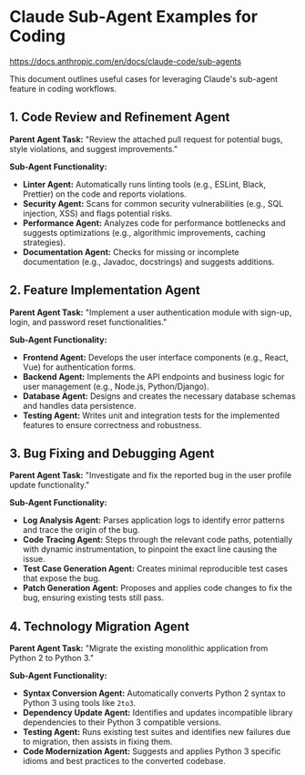 # Claude Sub-Agent Examples for Coding

https://docs.anthropic.com/en/docs/claude-code/sub-agents

This document outlines useful cases for leveraging Claude's sub-agent feature in coding workflows.

## 1. Code Review and Refinement Agent

**Parent Agent Task:** "Review the attached pull request for potential bugs, style violations, and suggest improvements."

**Sub-Agent Functionality:**
- **Linter Agent:** Automatically runs linting tools (e.g., ESLint, Black, Prettier) on the code and reports violations.
- **Security Agent:** Scans for common security vulnerabilities (e.g., SQL injection, XSS) and flags potential risks.
- **Performance Agent:** Analyzes code for performance bottlenecks and suggests optimizations (e.g., algorithmic improvements, caching strategies).
- **Documentation Agent:** Checks for missing or incomplete documentation (e.g., Javadoc, docstrings) and suggests additions.

## 2. Feature Implementation Agent

**Parent Agent Task:** "Implement a user authentication module with sign-up, login, and password reset functionalities."

**Sub-Agent Functionality:**
- **Frontend Agent:** Develops the user interface components (e.g., React, Vue) for authentication forms.
- **Backend Agent:** Implements the API endpoints and business logic for user management (e.g., Node.js, Python/Django).
- **Database Agent:** Designs and creates the necessary database schemas and handles data persistence.
- **Testing Agent:** Writes unit and integration tests for the implemented features to ensure correctness and robustness.

## 3. Bug Fixing and Debugging Agent

**Parent Agent Task:** "Investigate and fix the reported bug in the user profile update functionality."

**Sub-Agent Functionality:**
- **Log Analysis Agent:** Parses application logs to identify error patterns and trace the origin of the bug.
- **Code Tracing Agent:** Steps through the relevant code paths, potentially with dynamic instrumentation, to pinpoint the exact line causing the issue.
- **Test Case Generation Agent:** Creates minimal reproducible test cases that expose the bug.
- **Patch Generation Agent:** Proposes and applies code changes to fix the bug, ensuring existing tests still pass.

## 4. Technology Migration Agent

**Parent Agent Task:** "Migrate the existing monolithic application from Python 2 to Python 3."

**Sub-Agent Functionality:**
- **Syntax Conversion Agent:** Automatically converts Python 2 syntax to Python 3 using tools like `2to3`.
- **Dependency Update Agent:** Identifies and updates incompatible library dependencies to their Python 3 compatible versions.
- **Testing Agent:** Runs existing test suites and identifies new failures due to migration, then assists in fixing them.
- **Code Modernization Agent:** Suggests and applies Python 3 specific idioms and best practices to the converted codebase.

